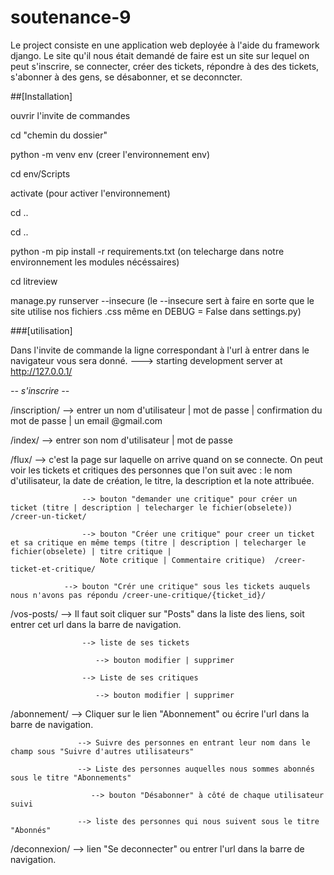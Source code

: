 # soutenance-9

Le project consiste en une application web deployée à l'aide du framework django. Le site qu'il nous était demandé de faire est un site sur lequel on peut s'inscrire, se connecter, créer des tickets, répondre à des des tickets, s'abonner à des gens, se désabonner, et se deconncter.

##[Installation]

ouvrir l'invite de commandes

cd "chemin du dossier"

python -m venv env (creer l'environnement env)

cd env/Scripts

activate (pour activer l'environnement)

cd ..

cd ..

python -m pip install -r requirements.txt (on telecharge dans notre environnement les modules nécéssaires)

cd  litreview

manage.py runserver --insecure (le --insecure sert à faire en sorte que le site utilise nos fichiers .css même en DEBUG = False dans settings.py)


###[utilisation]

Dans l'invite de commande la ligne correspondant à l'url à entrer dans le navigateur vous sera donné. 
---> starting development server at http://127.0.0.1/

*-- s'inscrire --*

/inscription/   --> entrer un nom d'utilisateur | mot de passe | confirmation du mot de passe | un email @gmail.com 

/index/         --> entrer son nom d'utilisateur | mot de passe

/flux/          --> c'est la page sur laquelle on arrive quand on se connecte. On peut voir les tickets et critiques des personnes que l'on suit avec : le nom d'utilisateur, la date de création, le titre, la description et la note attribuée. 

                    --> bouton "demander une critique" pour créer un ticket (titre | description | telecharger le fichier(obselete)) /creer-un-ticket/
                    
                    --> bouton "Créer une critique" pour creer un ticket et sa critique en même temps (titre | description | telecharger le fichier(obselete) | titre critique |
                        Note critique | Commentaire critique)  /creer-ticket-et-critique/
                        
                --> bouton "Crér une critique" sous les tickets auquels nous n'avons pas répondu /creer-une-critique/{ticket_id}/
                
                
/vos-posts/     --> Il faut soit cliquer sur "Posts" dans la liste des liens, soit entrer cet url dans la barre de navigation.

                    --> liste de ses tickets
                    
                       --> bouton modifier | supprimer  
                       
                    --> Liste de ses critiques 
                    
                       --> bouton modifier | supprimer
                       
                       
/abonnement/    --> Cliquer sur le lien "Abonnement" ou écrire l'url dans la barre de navigation.

                   --> Suivre des personnes en entrant leur nom dans le champ sous "Suivre d'autres utilisateurs"
                   
                   --> Liste des personnes auquelles nous sommes abonnés sous le titre "Abonnements"
                   
                      --> bouton "Désabonner" à côté de chaque utilisateur suivi
                      
                   --> liste des personnes qui nous suivent sous le titre "Abonnés"
                   
/deconnexion/     --> lien "Se deconnecter" ou entrer l'url dans la barre de navigation.                   

